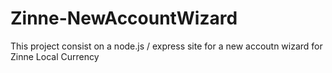 # Zinne-NewAccountWizard
This project consist on a node.js / express site for a new accoutn wizard for Zinne Local Currency
